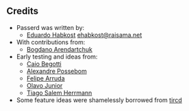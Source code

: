 Credits
-------

* Passerd was written by:
  * [Eduardo Habkost](http://twitter.com/ehabkost) <ehabkost@raisama.net>
* With contributions from:
  * [Bogdano Arendartchuk](http://twitter.com/bhdn)
* Early testing and ideas from:
  * [Caio Begotti](http://twitter.com/caio1982)
  * [Alexandre Possebom](http://twitter.com/possebom)
  * [Felipe Arruda](http://twitter.com/felipemiguel)
  * [Olavo Junior](http://twitter.com/olavojunior)
  * [Tiago Salem Herrmann](http://twitter.com/tiagosh)
* Some feature ideas were shamelessly borrowed from [tircd][tircd]


[tircd]: http://code.google.com/p/tircd/

